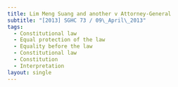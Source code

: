 ```yaml
---
title: Lim Meng Suang and another v Attorney-General
subtitle: "[2013] SGHC 73 / 09\_April\_2013"
tags:
  - Constitutional law
  - Equal protection of the law
  - Equality before the law
  - Constitutional law
  - Constitution
  - Interpretation
layout: single
---
```



